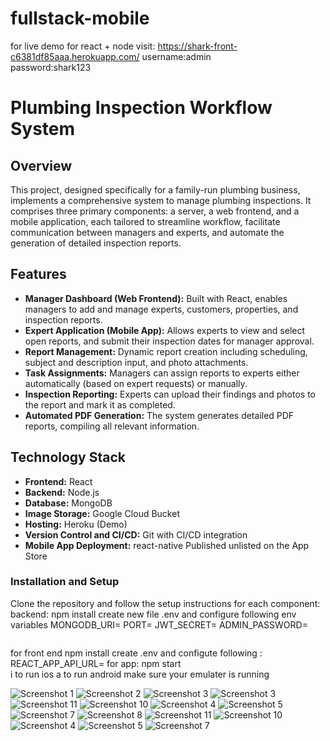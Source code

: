 # fullstack-mobile
for live demo for react + node visit: https://shark-front-c6381df85aaa.herokuapp.com/
username:admin  
password:shark123

# Plumbing Inspection Workflow System

## Overview

This project, designed specifically for a family-run plumbing business, implements a comprehensive system to manage plumbing inspections. It comprises three primary components: a server, a web frontend, and a mobile application, each tailored to streamline workflow, facilitate communication between managers and experts, and automate the generation of detailed inspection reports.

## Features

- **Manager Dashboard (Web Frontend):** Built with React, enables managers to add and manage experts, customers, properties, and inspection reports.
- **Expert Application (Mobile App):** Allows experts to view and select open reports, and submit their inspection dates for manager approval.
- **Report Management:** Dynamic report creation including scheduling, subject and description input, and photo attachments.
- **Task Assignments:** Managers can assign reports to experts either automatically (based on expert requests) or manually.
- **Inspection Reporting:** Experts can upload their findings and photos to the report and mark it as completed.
- **Automated PDF Generation:** The system generates detailed PDF reports, compiling all relevant information.

## Technology Stack

- **Frontend:** React
- **Backend:** Node.js
- **Database:** MongoDB
- **Image Storage:** Google Cloud Bucket
- **Hosting:** Heroku (Demo)
- **Version Control and CI/CD:** Git with CI/CD integration
- **Mobile App Deployment:** react-native Published unlisted on the App Store

### Installation and Setup

Clone the repository and follow the setup instructions for each component:
backend:
npm install
create new file .env and configure following env variables
MONGODB_URI=
PORT=
JWT_SECRET=
ADMIN_PASSWORD=
```
```

for front end npm install
create .env and configute following  :
REACT_APP_API_URL=
for app:
npm start  
i to run ios
a to run android
make sure your emulater is running 




![Screenshot 1](/screenshots/1.png)
![Screenshot 2](/screenshots/2.png)
![Screenshot 3](/screenshots/2.5.png)
![Screenshot 3](/screenshots/2.7.png)
![Screenshot 11](/screenshots/3.png)
![Screenshot 10](/screenshots/4.png)
![Screenshot 4](/screenshots/5.png)
![Screenshot 5](/screenshots/6.png)
![Screenshot 7](/screenshots/7.png)
![Screenshot 8](/screenshots/8.png)
![Screenshot 11](/screenshots/9.png)
![Screenshot 10](/screenshots/10.png)
![Screenshot 4](/screenshots/11.png)
![Screenshot 5](/screenshots/12.png)
![Screenshot 7](/screenshots/12.png)





